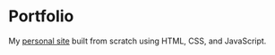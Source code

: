 # Portfolio
My [personal site](https://annej17.github.io/) built from scratch using HTML, CSS, and JavaScript.

